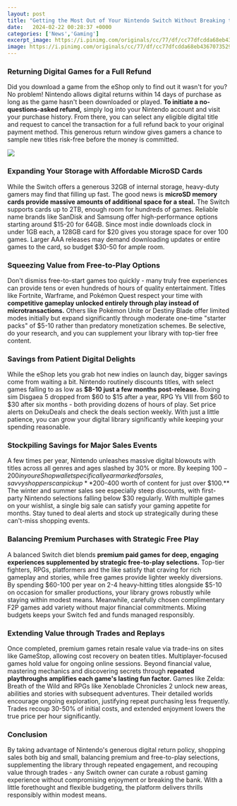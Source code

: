 ```yaml
---
layout: post
title: "Getting the Most Out of Your Nintendo Switch Without Breaking the Bank"
date:   2024-02-22 00:28:37 +0000
categories: ['News','Gaming']
excerpt_image: https://i.pinimg.com/originals/cc/77/df/cc77dfcdda68eb43670735294b89157a.jpg
image: https://i.pinimg.com/originals/cc/77/df/cc77dfcdda68eb43670735294b89157a.jpg
---
```


### Returning Digital Games for a Full Refund 
Did you download a game from the eShop only to find out it wasn't for you? No problem! Nintendo allows digital returns within 14 days of purchase as long as the game hasn't been downloaded or played. **To initiate a no-questions-asked refund,** simply log into your Nintendo account and visit your purchase history. From there, you can select any eligible digital title and request to cancel the transaction for a full refund back to your original payment method. This generous return window gives gamers a chance to sample new titles risk-free before the money is committed.

![](https://i.pinimg.com/originals/cc/77/df/cc77dfcdda68eb43670735294b89157a.jpg)
### Expanding Your Storage with Affordable MicroSD Cards
While the Switch offers a generous 32GB of internal storage, heavy-duty gamers may find that filling up fast. The good news is **microSD memory cards provide massive amounts of additional space for a steal.** The Switch supports cards up to 2TB, enough room for hundreds of games. Reliable name brands like SanDisk and Samsung offer high-performance options starting around $15-20 for 64GB. Since most indie downloads clock in under 1GB each, a 128GB card for $20 gives you storage space for over 100 games. Larger AAA releases may demand downloading updates or entire games to the card, so budget $30-50 for ample room.
### Squeezing Value from Free-to-Play Options    
Don't dismiss free-to-start games too quickly - many truly free experiences can provide tens or even hundreds of hours of quality entertainment. Titles like Fortnite, Warframe, and Pokémon Quest respect your time with **competitive gameplay unlocked entirely through play instead of microtransactions.** Others like Pokémon Unite or Destiny Blade offer limited modes initially but expand significantly through moderate one-time "starter packs" of $5-10 rather than predatory monetization schemes. Be selective, do your research, and you can supplement your library with top-tier free content.
### Savings from Patient Digital Delights     
While the eShop lets you grab hot new indies on launch day, bigger savings come from waiting a bit. Nintendo routinely discounts titles, with select games falling to as low as **$8-10 just a few months post-release.** Boxing sim Disgaea 5 dropped from $60 to $15 after a year, RPG Ys VIII from $60 to $30 after six months - both providing dozens of hours of play. Set price alerts on DekuDeals and check the deals section weekly. With just a little patience, you can grow your digital library significantly while keeping your spending reasonable. 
### Stockpiling Savings for Major Sales Events
A few times per year, Nintendo unleashes massive digital blowouts with titles across all genres and ages slashed by 30% or more. By keeping $100-200 in your eShop wallet specifically earmarked for sales, savvy shoppers can pick up **$200-400 worth of content for just over $100.** The winter and summer sales see especially steep discounts, with first-party Nintendo selections falling below $30 regularly. With multiple games on your wishlist, a single big sale can satisfy your gaming appetite for months. Stay tuned to deal alerts and stock up strategically during these can't-miss shopping events.
### Balancing Premium Purchases with Strategic Free Play 
A balanced Switch diet blends **premium paid games for deep, engaging experiences supplemented by strategic free-to-play selections.** Top-tier fighters, RPGs, platformers and the like satisfy that craving for rich gameplay and stories, while free games provide lighter weekly diversions. By spending $60-100 per year on 2-4 heavy-hitting titles alongside $5-10 on occasion for smaller productions, your library grows robustly while staying within modest means. Meanwhile, carefully chosen complimentary F2P games add variety without major financial commitments. Mixing budgets keeps your Switch fed and funds managed responsibly.
### Extending Value through Trades and Replays  
Once completed, premium games retain resale value via trade-ins on sites like GameStop, allowing cost recovery on beaten titles. Multiplayer-focused games hold value for ongoing online sessions. Beyond financial value, mastering mechanics and discovering secrets through **repeated playthroughs amplifies each game's lasting fun factor.** Games like Zelda: Breath of the Wild and RPGs like Xenoblade Chronicles 2 unlock new areas, abilities and stories with subsequent adventures. Their detailed worlds encourage ongoing exploration, justifying repeat purchasing less frequently. Trades recoup 30-50% of initial costs, and extended enjoyment lowers the true price per hour significantly. 
### Conclusion
By taking advantage of Nintendo's generous digital return policy, shopping sales both big and small, balancing premium and free-to-play selections, supplementing the library through repeated engagement, and recouping value through trades - any Switch owner can curate a robust gaming experience without compromising enjoyment or breaking the bank. With a little forethought and flexible budgeting, the platform delivers thrills responsibly within modest means.
